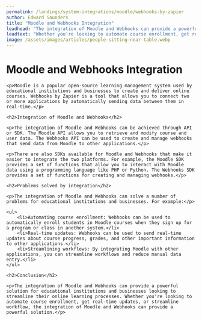 ```yaml
---
permalink: /landings/system-integrations/moodle/webhooks-by-zapier
author: Edward Saunders
title: "Moodle and Webhooks Integration"
leadhead: "The integration of Moodle and Webhooks can provide a powerful solution for educational institutions and businesses looking to streamline their online learning processes"
leadtext: "Whether you're looking to automate course enrollment, get real-time updates, or streamline workflow, the integration of Moodle and Webhooks can provide a powerful solution."
image: /assets/images/articles/people-sitting-near-table.webp
---
```

<div class="arttext">	<h1>Moodle and Webhooks Integration</h1>

	<p>Moodle is a popular open-source learning management system used by educational institutions and businesses to create and deliver online courses. Webhooks by Zapier is a tool that allows you to connect two or more applications by automatically sending data between them in real-time.</p>

	<h2>Integration of Moodle and Webhooks</h2>

	<p>The integration of Moodle and Webhooks can be achieved through API or SDK. The Moodle API allows you to retrieve and modify course and user data. The Webhooks API can be used to create and manage webhooks that send data from Moodle to other applications.</p>

	<p>There are also SDKs available for Moodle and Webhooks that make it easier to integrate the two platforms. For example, the Moodle SDK provides a set of functions that allow you to interact with Moodle data using a programming language like PHP or Python. The Webhooks SDK provides a set of functions for creating and managing webhooks.</p>

	<h2>Problems solved by integration</h2>

	<p>The integration of Moodle and Webhooks can solve a number of problems for educational institutions and businesses. For example:</p>

	<ul>
		<li>Automating course enrollment: Webhooks can be used to automatically enroll students in Moodle courses when they sign up for a program or class in another system.</li>
		<li>Real-time updates: Webhooks can be used to send real-time updates about course progress, grades, and other important information to other applications.</li>
		<li>Streamlining workflows: By integrating Moodle with other applications, you can streamline workflows and reduce manual data entry.</li>
	</ul>

	<h2>Conclusion</h2>

	<p>The integration of Moodle and Webhooks can provide a powerful solution for educational institutions and businesses looking to streamline their online learning processes. Whether you're looking to automate course enrollment, get real-time updates, or streamline workflow, the integration of Moodle and Webhooks can provide a powerful solution.</p>

</div>